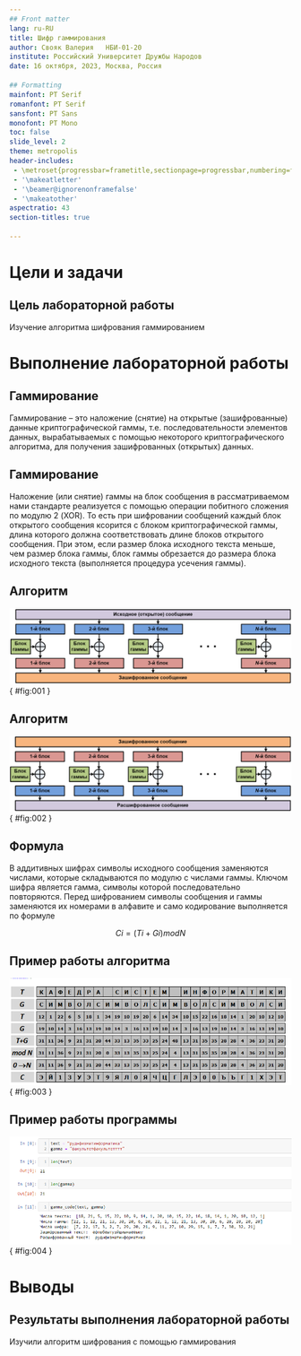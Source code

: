 ```yaml
---
## Front matter
lang: ru-RU
title: Шифр гаммирования
author: Свояк Валерия	НБИ-01-20
institute: Российский Университет Дружбы Народов
date: 16 октября, 2023, Москва, Россия

## Formatting
mainfont: PT Serif
romanfont: PT Serif
sansfont: PT Sans
monofont: PT Mono
toc: false
slide_level: 2
theme: metropolis
header-includes: 
 - \metroset{progressbar=frametitle,sectionpage=progressbar,numbering=fraction}
 - '\makeatletter'
 - '\beamer@ignorenonframefalse'
 - '\makeatother'
aspectratio: 43
section-titles: true

---
```


# Цели и задачи

## Цель лабораторной работы

Изучение алгоритма шифрования гаммированием

# Выполнение лабораторной работы

## Гаммирование

Гаммирование – это наложение (снятие) на открытые (зашифрованные) данные криптографической гаммы, т.е. последовательности элементов данных, вырабатываемых с помощью некоторого криптографического алгоритма, для получения зашифрованных (открытых) данных.

## Гаммирование

Наложение (или снятие) гаммы на блок сообщения в рассматриваемом нами стандарте реализуется с помощью операции побитного сложения по модулю 2 (XOR). То есть при шифровании сообщений каждый блок открытого сообщения ксорится с блоком криптографической гаммы, длина которого должна соответствовать длине блоков открытого сообщения. При этом, если размер блока исходного текста меньше, чем размер блока гаммы, блок гаммы обрезается до размера блока исходного текста (выполняется процедура усечения гаммы).

## Алгоритм

![Шифрование](image/0.png){ #fig:001 }

## Алгоритм

![Дешифровка](image/00.png){ #fig:002 }

## Формула

В аддитивных шифрах символы исходного сообщения заменяются числами, которые складываются по модулю с числами гаммы. Ключом шифра является гамма, символы которой последовательно повторяются.
Перед шифрованием символы сообщения и гаммы заменяются их номерами в алфавите и само кодирование выполняется по формуле

$$ Ci = (Ti+Gi) mod N $$

## Пример работы алгоритма

![Работа алгоритма гаммирования](image/000.png){ #fig:003 }

## Пример работы программы

![Работа алгоритма гаммирования](image/01.png){ #fig:004 }

# Выводы

## Результаты выполнения лабораторной работы

Изучили алгоритм шифрования с помощью гаммирования